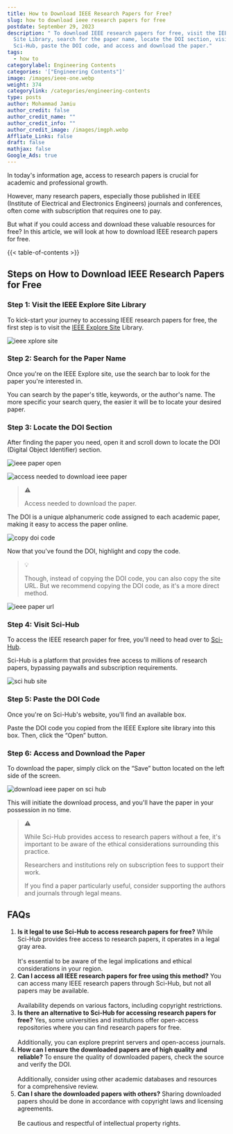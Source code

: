 ```yaml
---
title: How to Download IEEE Research Papers for Free?
slug: how to download ieee research papers for free
postdate: September 29, 2023
description: " To download IEEE research papers for free, visit the IEEE Xplore
  Site Library, search for the paper name, locate the DOI section, visit
  Sci-Hub, paste the DOI code, and access and download the paper."
tags:
  - how to
categorylabel: Engineering Contents
categories: '["Engineering Contents"]'
image: /images/ieee-one.webp
weight: 374
categorylink: /categories/engineering-contents
type: posts
author: Mohammad Jamiu
author_credit: false
author_credit_name: ""
author_credit_info: ""
author_credit_image: /images/imgph.webp
Affliate_Links: false
draft: false
mathjax: false
Google_Ads: true
---
```

In today's information age, access to research papers is crucial for academic and professional growth. 

However, many research papers, especially those published in IEEE (Institute of Electrical and Electronics Engineers) journals and conferences, often come with subscription that requires one to pay. 

But what if you could access and download these valuable resources for free? In this article, we will look at how to download IEEE research papers for free.

{{< table-of-contents >}}

## **Steps on How to Download IEEE Research Papers for Free**

### Step 1: Visit the IEEE Explore Site Library

To kick-start your journey to accessing IEEE research papers for free, the first step is to visit the [IEEE Explore Site](https://ieeexplore.ieee.org/Xplore/home.jsp) Library. 

![ieee xplore site](/images/ieee-one.webp "ieee xplore site")

### Step 2: Search for the Paper Name

Once you're on the IEEE Explore site, use the search bar to look for the paper you're interested in. 

You can search by the paper's title, keywords, or the author's name. The more specific your search query, the easier it will be to locate your desired paper.

### Step 3: Locate the DOI Section

After finding the paper you need, open it and scroll down to locate the DOI (Digital Object Identifier) section. 

![ieee paper open](/images/ieee-new-one.webp "ieee paper open")

![access needed to download ieee paper](/images/ieee-access-needed-after-pdf.webp "access needed to download ieee paper")

> :warning:
>
> Access needed to download the paper.

The DOI is a unique alphanumeric code assigned to each academic paper, making it easy to access the paper online.

![copy doi code](/images/doi-code.webp "copy doi code")

Now that you've found the DOI, highlight and copy the code.

> :bulb:
>
> Though, instead of copying the DOI code, you can also copy the site URL. But we recommend copying the DOI code, as it's a more direct method.

![ieee paper url](/images/ieee-url.webp "ieee paper url")

### Step 4: Visit Sci-Hub

To access the IEEE research paper for free, you'll need to head over to [Sci-Hub](https://sci-hub.se/). 

Sci-Hub is a platform that provides free access to millions of research papers, bypassing paywalls and subscription requirements.

![sci hub site](/images/sci-hub-patste-doi.webp "sci hub site")

### Step 5: Paste the DOI Code

Once you're on Sci-Hub's website, you'll find an available box.

Paste the DOI code you copied from the IEEE Explore site library into this box. Then, click the “Open” button.

### Step 6: Access and Download the Paper

To download the paper, simply click on the “Save” button located on the left side of the screen. 

![download ieee paper on sci hub](/images/sci-hub-download.webp "download ieee paper on sci hub")

This will initiate the download process, and you'll have the paper in your possession in no time.

> :warning: 
>
> While Sci-Hub provides access to research papers without a fee, it's important to be aware of the ethical considerations surrounding this practice. 
>
> Researchers and institutions rely on subscription fees to support their work. 
>
> If you find a paper particularly useful, consider supporting the authors and journals through legal means.

## **FAQs**

1. **Is it legal to use Sci-Hub to access research papers for free?** While Sci-Hub provides free access to research papers, it operates in a legal gray area. \
   \
   It's essential to be aware of the legal implications and ethical considerations in your region.
2. **Can I access all IEEE research papers for free using this method?** You can access many IEEE research papers through Sci-Hub, but not all papers may be available. \
   \
   Availability depends on various factors, including copyright restrictions.
3. **Is there an alternative to Sci-Hub for accessing research papers for free?** Yes, some universities and institutions offer open-access repositories where you can find research papers for free. \
   \
   Additionally, you can explore preprint servers and open-access journals.
4. **How can I ensure the downloaded papers are of high quality and reliable?** To ensure the quality of downloaded papers, check the source and verify the DOI. \
   \
   Additionally, consider using other academic databases and resources for a comprehensive review.
5. **Can I share the downloaded papers with others?** Sharing downloaded papers should be done in accordance with copyright laws and licensing agreements. \
   \
   Be cautious and respectful of intellectual property rights.